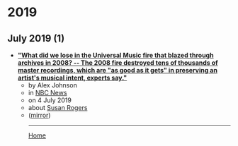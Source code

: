 # 2019

## July 2019 (1)

 - [**"What did we lose in the Universal Music fire that blazed through archives in 2008? -- The 2008 fire destroyed tens of thousands of master recordings, which are "as good as it gets" in preserving an artist's musical intent, experts say."**](https://www.nbcnews.com/pop-culture/music/what-did-we-lose-universal-music-fire-blazed-through-archives-n1025556)<ul><li>by Alex Johnson</li><li>in [NBC News](https://www.nbcnews.com/)</li><li>on 4 July 2019</li><li>about [Susan Rogers](../../topics/susan-rogers/index.md)</li><li>([mirror](https://web.archive.org/web/*/https://www.nbcnews.com/pop-culture/music/what-did-we-lose-universal-music-fire-blazed-through-archives-n1025556))</li><ul>

----

[Home](../index.md)

